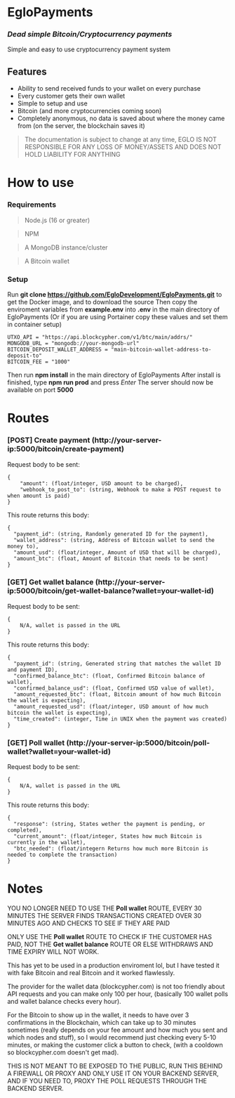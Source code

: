 # EgloPayments
### _Dead simple Bitcoin/Cryptocurrency payments_

Simple and easy to use cryptocurrency payment system

## Features

- Ability to send received funds to your wallet on every purchase
- Every customer gets their own wallet
- Simple to setup and use
- Bitcoin (and more cryptocurrencies coming soon)
- Completely anonymous, no data is saved about where the money came from (on the server, the blockchain saves it)

> The documentation is subject to change at any time,
>EGLO IS NOT RESPONSIBLE FOR ANY LOSS OF MONEY/ASSETS AND DOES NOT HOLD LIABILITY FOR ANYTHING

# How to use
### Requirements

>Node.js (16 or greater)

>NPM

>A MongoDB instance/cluster

>A Bitcoin wallet

### Setup
Run **git clone https://github.com/EgloDevelopment/EgloPayments.git** to get the Docker image, and to download the source
Then copy the enviroment variables from **example.env** into **.env** in the main directory of EgloPayments
(Or if you are using Portainer copy these values and set them in container setup)

```
UTXO_API = "https://api.blockcypher.com/v1/btc/main/addrs/"
MONGODB_URL = "mongodb://your-mongodb-url"
BITCOIN_DEPOSIT_WALLET_ADDRESS = "main-bitcoin-wallet-address-to-deposit-to"
BITCOIN_FEE = "1000"
```

Then run **npm install** in the main directory of EgloPayments
After install is finished, type **npm run prod** and press *Enter*
The server should now be available on port **5000**

# Routes

### [POST] Create payment (http://your-server-ip:5000/bitcoin/create-payment)

Request body to be sent:
```
{
    "amount": (float/integer, USD amount to be charged),
    "webhook_to_post_to": (string, Webhook to make a POST request to when amount is paid)
}
```
This route returns this body:
```
{
  "payment_id": (string, Randomly generated ID for the payment),
  "wallet_address": (string, Address of Bitcoin wallet to send the money to),
  "amount_usd": (float/integer, Amount of USD that will be charged),
  "amount_btc": (float, Amount of Bitcoin that needs to be sent)
}
```

### [GET] Get wallet balance (http://your-server-ip:5000/bitcoin/get-wallet-balance?wallet=your-wallet-id)

Request body to be sent:
```
{
    N/A, wallet is passed in the URL
}
```
This route returns this body:
```
{
  "payment_id": (string, Generated string that matches the wallet ID and payment ID),
  "confirmed_balance_btc": (float, Confirmed Bitcoin balance of wallet),
  "confirmed_balance_usd": (float, Confirmed USD value of wallet),
  "amount_requested_btc": (float, Bitcoin amount of how much Bitcoin the wallet is expecting),
  "amount_requested_usd": (float/integer, USD amount of how much bitcoin the wallet is expecting),
  "time_created": (integer, Time in UNIX when the payment was created)
}
```

### [GET] Poll wallet (http://your-server-ip:5000/bitcoin/poll-wallet?wallet=your-wallet-id)

Request body to be sent:
```
{
    N/A, wallet is passed in the URL
}
```
This route returns this body:
```
{
  "response": (string, States wether the payment is pending, or completed),
  "current_amount": (float/integer, States how much Bitcoin is currently in the wallet),
  "btc_needed": (float/integern Returns how much more Bitcoin is needed to complete the transaction)
}
```

# Notes
YOU NO LONGER NEED TO USE THE **Poll wallet** ROUTE, EVERY 30 MINUTES THE SERVER FINDS TRANSACTIONS CREATED OVER 30 MINUTES AGO AND CHECKS TO SEE IF THEY ARE PAID

ONLY USE THE **Poll wallet** ROUTE TO CHECK IF THE CUSTOMER HAS PAID, NOT THE **Get wallet balance** ROUTE OR ELSE WITHDRAWS AND TIME EXPIRY WILL NOT WORK.

This has yet to be used in a production enviroment lol, but I have tested it with fake Bitcoin and real Bitcoin and it worked flawlessly.

The provider for the wallet data (blockcypher.com) is not too friendly about API requests and you can make only 100 per hour, (basically 100 wallet polls and wallet balance checks every hour).

For the Bitcoin to show up in the wallet, it needs to have over 3 confirmations in the Blockchain, which can take up to 30 minutes sometimes (really depends on your fee amount and how much you sent and which nodes and stuff), so I would recommend just checking every 5-10 minutes, or making the customer click a button to check, (with a cooldown so blockcypher.com doesn't get mad).

THIS IS NOT MEANT TO BE EXPOSED TO THE PUBLIC, RUN THIS BEHIND A FIREWALL OR PROXY AND ONLY USE IT ON YOUR BACKEND SERVER, AND IF YOU NEED TO, PROXY THE POLL REQUESTS THROUGH THE BACKEND SERVER.

